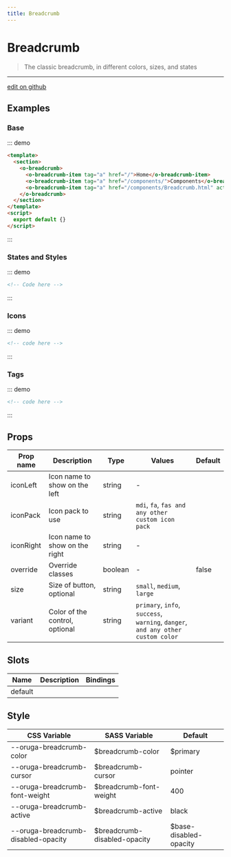```yaml
---
title: Breadcrumb
---
```


# Breadcrumb

> The classic breadcrumb, in different colors, sizes, and states

> <CarbonAds />

---

<a href="https://github.com/oruga-ui/oruga/edit/develop/packages/docs/../oruga/src/components/breadcrumb/examples/Breadcrumb.md" class="docgen-edit-link">edit on github</a>

## Examples

### Base

::: demo

```html
<template>
  <section>
    <o-breadcrumb>
      <o-breadcrumb-item tag="a" href="/">Home</o-breadcrumb-item>
      <o-breadcrumb-item tag="a" href="/components/">Components</o-breadcrumb-item>
      <o-breadcrumb-item tag="a" href="/components/Breadcrumb.html" active>Breadcrumb</o-breadcrumb-item>
    </o-breadcrumb>
  </section>
</template>
<script>
  export default {}
</script>
```

:::

### States and Styles

::: demo

```html
<!-- Code here -->
```

:::

### Icons

::: demo

```html
<!-- code here -->
```

:::

### Tags

::: demo

```html
<!-- code here -->
```

:::

## Props

| Prop name | Description                    | Type    | Values                                                                          | Default |
| --------- | ------------------------------ | ------- | ------------------------------------------------------------------------------- | ------- |
| iconLeft  | Icon name to show on the left  | string  | -                                                                               |         |
| iconPack  | Icon pack to use               | string  | `mdi`, `fa`, `fas and any other custom icon pack`                               |         |
| iconRight | Icon name to show on the right | string  | -                                                                               |         |
| override  | Override classes               | boolean | -                                                                               | false   |
| size      | Size of button, optional       | string  | `small`, `medium`, `large`                                                      |         |
| variant   | Color of the control, optional | string  | `primary`, `info`, `success`, `warning`, `danger`, `and any other custom color` |         |

## Slots

| Name    | Description | Bindings |
| ------- | ----------- | -------- |
| default |             |          |

## Style

| CSS Variable                        | SASS Variable                 | Default                 |
| ----------------------------------- | ----------------------------- | ----------------------- |
| --oruga-breadcrumb-color            | \$breadcrumb-color            | \$primary               |
| --oruga-breadcrumb-cursor           | \$breadcrumb-cursor           | pointer                 |
| --oruga-breadcrumb-font-weight      | \$breadcrumb-font-weight      | 400                     |
| --oruga-breadcrumb-active           | \$breadcrumb-active           | black                   |
| --oruga-breadcrumb-disabled-opacity | \$breadcrumb-disabled-opacity | \$base-disabled-opacity |
